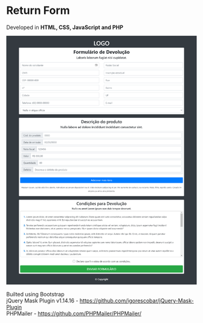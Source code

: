 <h1>Return Form</h1>
Developed in <b>HTML, CSS, JavaScript and PHP</b>

![](screencapture-devolution-form.png)

Builted using Bootstrap <br>
jQuery Mask Plugin v1.14.16 - 
https://github.com/igorescobar/jQuery-Mask-Plugin <br>
PHPMailer - 
https://github.com/PHPMailer/PHPMailer/ 
